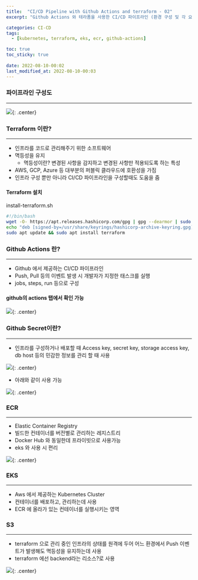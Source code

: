 ```yaml
---
title:  "CI/CD Pipeline with Github Actions and terraform - 02"
excerpt: "Github Actions 와 테라폼을 사용한 CI/CD 파이프라인 (환경 구성 및 각 요소 설명)"

categories: CI-CD
tags:
  - [kubernetes, terraform, eks, ecr, github-actions]

toc: true
toc_sticky: true
 
date: 2022-08-10-00:02
last_modified_at: 2022-08-10-00:03
---
```

### 파이프라인 구성도
* * *
![](../../assets/images/20220812-162004.png){: .center}

### Terraform 이란?
* * *
- 인프라를 코드로 관리해주기 위한 소프트웨어
- 멱등성을 유지
  - 멱등성이란? 변경된 사항을 감지하고 변경된 사항만 적용되도록 하는 특성
- AWS, GCP, Azure 등 대부분의 퍼블릭 클라우드에 호환성을 가짐
- 인프라 구성 뿐만 아니라 CI/CD 파이프라인을 구성할때도 도움을 줌

#### Terraform 설치
install-terraform.sh
```bash
#!/bin/bash
wget -O- https://apt.releases.hashicorp.com/gpg | gpg --dearmor | sudo tee /usr/share/keyrings/hashicorp-archive-keyring.gpg
echo "deb [signed-by=/usr/share/keyrings/hashicorp-archive-keyring.gpg] https://apt.releases.hashicorp.com $(lsb_release -cs) main" | sudo tee /etc/apt/sources.list.d/hashicorp.list
sudo apt update && sudo apt install terraform
```

### Github Actions 란?
* * *
- Github 에서 제공하는 CI/CD 파이프라인
- Push, Pull 등의 이벤트 발생 시 개발자가 지정한 태스크를 실행
- jobs, steps, run 등으로 구성

#### github의 actions 탭에서 확인 가능
![](../../assets/images/20220812-165336.png){: .center}

### Github Secret이란?
* * *
- 인프라를 구성하거나 배포할 때 Access key, secret key, storage access key, db host 등의 민감한 정보를 관리 할 때 사용

![](../../assets/images/20220812-165541.png){: .center}

- 아래와 같이 사용 가능

![](../../assets/images/20220812-165928.png){: .center}

### ECR
* * *
- Elastic Container Registry
- 빌드한 컨테이너를 버전별로 관리하는 레지스트리
- Docker Hub 와 동일한데 프라이빗으로 사용가능
- eks 와 사용 시 편리

![](../../assets/images/20220812-170038.png){: .center}

### EKS
* * *
- Aws 에서 제공하는 Kubernetes Cluster
- 컨테이너를 배포하고, 관리하는데 사용
- ECR 에 올라가 있는 컨테이너를 실행시키는 영역

### S3
* * *
- terraform 으로 관리 중인 인프라의 상태를 원격에 두어 어느 환경에서 Push 이벤트가 발생해도 멱등성을 유지하는데 사용
- terraform 에선 backend라는 리소스?로 사용

![](../../assets/images/20220812-170745.png){: .center}